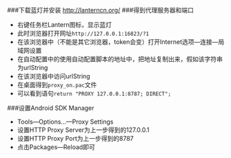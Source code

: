 ###下载蓝灯并安装
http://lanterncn.org/
###得到代理服务器和端口
 - 右键任务栏Lantern图标，显示蓝灯
 - 此时浏览器打开网址```http://127.0.0.1:16823/?1```
 - 在该浏览器中（不能是其它浏览器，token会变）打开Internet选项—连接—局域网设置
 - 在自动配置中的使用自动配置脚本的地址中，把地址复制出来，假如该字符串为urlString
 - 在该浏览器中访问urlString
 - 在桌面得到```proxy_on.pac```文件
 - 可以看到语句```return "PROXY 127.0.0.1:8787; DIRECT";```

###设置Android SDK Manager
 - Tools—Options...—Proxy Settings
 - 设置HTTP Proxy Server为上一步得到的127.0.0.1
 - 设置HTTP Proxy Port为上一步得到的8787
 - 点击Packages—Reload即可
